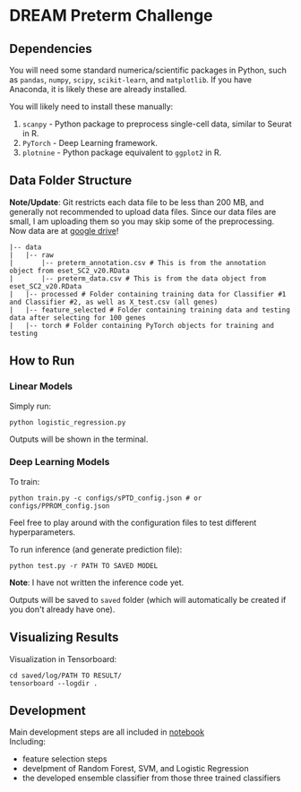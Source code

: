 # DREAM Preterm Challenge

## Dependencies

You will need some standard numerica/scientific packages in Python, such as `pandas`, `numpy`, `scipy`, `scikit-learn`, and `matplotlib`. If you have Anaconda, it is likely these are already installed.

You will likely need to install these manually: 
1. `scanpy` - Python package to preprocess single-cell data, similar to Seurat in R.
2. `PyTorch` - Deep Learning framework.
3. `plotnine` - Python package equivalent to `ggplot2` in R.

## Data Folder Structure
**Note/Update**: Git restricts each data file to be less than 200 MB, and generally not recommended to upload data files. Since our data files are small, I am uploading them so you may skip some of the preprocessing.  
Now data are at [google drive](https://drive.google.com/open?id=1uLt_aotV0Jq42iAATh2nPEsJuLErGb2h)!
```
|-- data
|   |-- raw
|       |-- preterm_annotation.csv # This is from the annotation object from eset_SC2_v20.RData
|       |-- preterm_data.csv # This is from the data object from eset_SC2_v20.RData
|   |-- processed # Folder containing training data for Classifier #1 and Classifier #2, as well as X_test.csv (all genes)
|   |-- feature_selected # Folder containing training data and testing data after selecting for 100 genes
|   |-- torch # Folder containing PyTorch objects for training and testing
```

## How to Run

### Linear Models
Simply run:
```
python logistic_regression.py
```

Outputs will be shown in the terminal. 

### Deep Learning Models
To train:
```
python train.py -c configs/sPTD_config.json # or configs/PPROM_config.json
```
Feel free to play around with the configuration files to test different hyperparameters.

To run inference (and generate prediction file):
```
python test.py -r PATH TO SAVED MODEL
```
**Note**: I have not written the inference code yet. 

Outputs will be saved to `saved` folder (which will automatically be created if you don't already have one). 

## Visualizing Results

Visualization in Tensorboard:
```
cd saved/log/PATH TO RESULT/
tensorboard --logdir .
```

## Development

Main development steps are all included in [notebook](https://github.com/hojaeklee/preterm/blob/master/notebook/select_features_develop_models.ipynb)  
Including:  
- feature selection steps
- develpment of Random Forest, SVM, and Logistic Regression
- the developed ensemble classifier from those three trained classifiers
